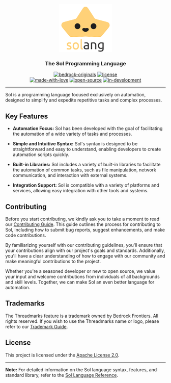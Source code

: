 <div align="center">
  <a href="https://github.com/BedrockFrontiers/sol">
    <img src="https://github.com/BedrockFrontiers/sol/blob/main/assets/logo/logo.png" height="150" alt="Sol Programming Language" />
  </a>

  ### The Sol Programming Language
  
  [![bedrock-originals](http://img.shields.io/badge/Bedrock%20Frontiers-official-orange.png)](https://github.com/BedrockFrontiers)
  [![license](http://img.shields.io/badge/license-Apache%20License%202.0-blue.png)](https://www.apache.org/licenses/LICENSE-2.0) \
  [![made-with-love](http://img.shields.io/badge/made%20with-❤-lightpink.png)](https://github.com/BedrockFrontiers/sol/graphs/contributors)
  [![open-source](http://img.shields.io/badge/project-open%20source-lightpurple.png)](https://github.com/BedrockFrontiers/sol)
  [![in-development](http://img.shields.io/badge/still-in%20development-red.png)](https://github.com/BedrockFrontiers/sol)
</div>

---

Sol is a programming language focused exclusively on automation, designed to simplify and expedite repetitive tasks and complex processes.

## Key Features

- **Automation Focus:** Sol has been developed with the goal of facilitating the automation of a wide variety of tasks and processes.
  
- **Simple and Intuitive Syntax:** Sol's syntax is designed to be straightforward and easy to understand, enabling developers to create automation scripts quickly.

- **Built-in Libraries:** Sol includes a variety of built-in libraries to facilitate the automation of common tasks, such as file manipulation, network communication, and interaction with external systems.

- **Integration Support:** Sol is compatible with a variety of platforms and services, allowing easy integration with other tools and systems.

## Contributing

Before you start contributing, we kindly ask you to take a moment to read our [Contributing Guide](./docs/contributing.md). This guide outlines the process for contributing to Sol, including how to submit bug reports, suggest enhancements, and make code contributions.

By familiarizing yourself with our contributing guidelines, you'll ensure that your contributions align with our project's goals and standards. Additionally, you'll have a clear understanding of how to engage with our community and make meaningful contributions to the project.

Whether you're a seasoned developer or new to open source, we value your input and welcome contributions from individuals of all backgrounds and skill levels. Together, we can make Sol an even better language for automation.

## Trademarks

The Threadmarks feature is a trademark owned by Bedrock Frontiers. All rights reserved.
If you wish to use the Threadmarks name or logo, please refer to our [Trademark Guide](./docs/trademark.md).

## License

This project is licensed under the [Apache License 2.0](./LICENSE).

---

**Note:** For detailed information on the Sol language syntax, features, and standard library, refer to the [Sol Language Reference](./docs/reference.md).
